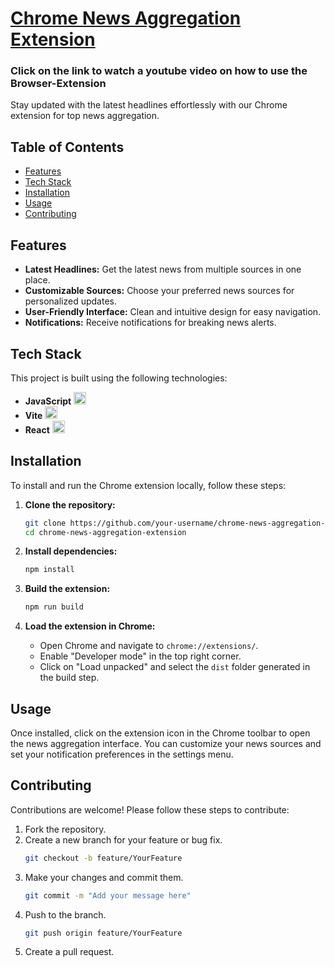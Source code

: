 # [Chrome News Aggregation Extension](https://youtu.be/7s0jAgrxq-o?si=AshDMQRNuZyMkpwA)
### Click on the link to watch a youtube video on how to use the Browser-Extension 

Stay updated with the latest headlines effortlessly with our Chrome extension for top news aggregation.

## Table of Contents

- [Features](#features)
- [Tech Stack](#tech-stack)
- [Installation](#installation)
- [Usage](#usage)
- [Contributing](#contributing)

## Features

- **Latest Headlines:** Get the latest news from multiple sources in one place.
- **Customizable Sources:** Choose your preferred news sources for personalized updates.
- **User-Friendly Interface:** Clean and intuitive design for easy navigation.
- **Notifications:** Receive notifications for breaking news alerts.
  
## Tech Stack

This project is built using the following technologies:

- **JavaScript** <img src="https://upload.wikimedia.org/wikipedia/commons/6/6a/JavaScript-logo.png" alt="JavaScript Icon" width="20" />
- **Vite** <img src="https://vitejs.dev/logo.svg" alt="Vite Icon" width="20" />
- **React** <img src="https://upload.wikimedia.org/wikipedia/commons/a/a7/React-icon.svg" alt="React Icon" width="20" />

## Installation

To install and run the Chrome extension locally, follow these steps:

1. **Clone the repository:**
   ```bash
   git clone https://github.com/your-username/chrome-news-aggregation-extension.git
   cd chrome-news-aggregation-extension
   ```

2. **Install dependencies:**
   ```bash
   npm install
   ```

3. **Build the extension:**
   ```bash
   npm run build
   ```

4. **Load the extension in Chrome:**
   - Open Chrome and navigate to `chrome://extensions/`.
   - Enable "Developer mode" in the top right corner.
   - Click on "Load unpacked" and select the `dist` folder generated in the build step.

## Usage

Once installed, click on the extension icon in the Chrome toolbar to open the news aggregation interface. You can customize your news sources and set your notification preferences in the settings menu.

## Contributing

Contributions are welcome! Please follow these steps to contribute:

1. Fork the repository.
2. Create a new branch for your feature or bug fix.
   ```bash
   git checkout -b feature/YourFeature
   ```
3. Make your changes and commit them.
   ```bash
   git commit -m "Add your message here"
   ```
4. Push to the branch.
   ```bash
   git push origin feature/YourFeature
   ```
5. Create a pull request.
